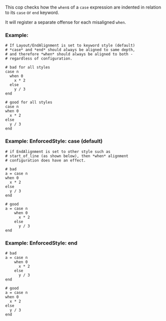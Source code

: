 This cop checks how the ``when``s of a `case` expression
are indented in relation to its `case` or `end` keyword.

It will register a separate offense for each misaligned `when`.

### Example:
    # If Layout/EndAlignment is set to keyword style (default)
    # *case* and *end* should always be aligned to same depth,
    # and therefore *when* should always be aligned to both -
    # regardless of configuration.

    # bad for all styles
    case n
      when 0
        x * 2
      else
        y / 3
    end

    # good for all styles
    case n
    when 0
      x * 2
    else
      y / 3
    end

### Example: EnforcedStyle: case (default)
    # if EndAlignment is set to other style such as
    # start_of_line (as shown below), then *when* alignment
    # configuration does have an effect.

    # bad
    a = case n
    when 0
      x * 2
    else
      y / 3
    end

    # good
    a = case n
        when 0
          x * 2
        else
          y / 3
    end

### Example: EnforcedStyle: end
    # bad
    a = case n
        when 0
          x * 2
        else
          y / 3
    end

    # good
    a = case n
    when 0
      x * 2
    else
      y / 3
    end
